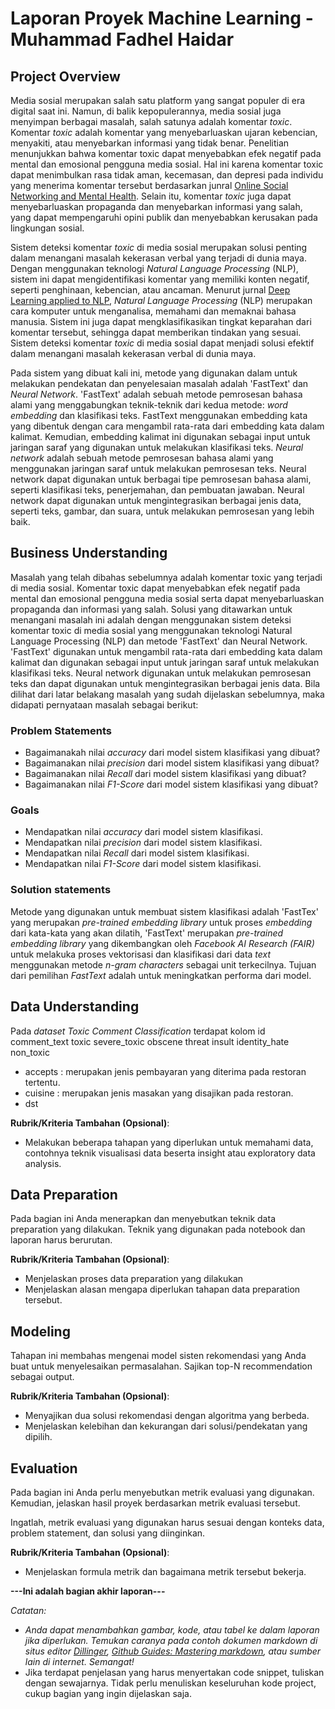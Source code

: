 # Laporan Proyek Machine Learning - Muhammad Fadhel Haidar

## Project Overview

Media sosial merupakan salah satu platform yang sangat populer di era digital saat ini. Namun, di balik kepopulerannya, media sosial juga menyimpan berbagai masalah, salah satunya adalah komentar *toxic*. Komentar *toxic* adalah komentar yang menyebarluaskan ujaran kebencian, menyakiti, atau menyebarkan informasi yang tidak benar. Penelitian menunjukkan bahwa komentar toxic dapat menyebabkan efek negatif pada mental dan emosional pengguna media sosial. Hal ini karena komentar toxic dapat menimbulkan rasa tidak aman, kecemasan, dan depresi pada individu yang menerima komentar tersebut berdasarkan junral [Online Social Networking and Mental Health](https://www.ncbi.nlm.nih.gov/pmc/articles/PMC4183915/). Selain itu, komentar *toxic* juga dapat menyebarluaskan propaganda dan menyebarkan informasi yang salah, yang dapat mempengaruhi opini publik dan menyebabkan kerusakan pada lingkungan sosial.

Sistem deteksi komentar *toxic* di media sosial merupakan solusi penting dalam menangani masalah kekerasan verbal yang terjadi di dunia maya. Dengan menggunakan teknologi *Natural Language Processing* (NLP), sistem ini dapat mengidentifikasi komentar yang memiliki konten negatif, seperti penghinaan, kebencian, atau ancaman. Menurut jurnal [Deep Learning applied to NLP](https://arxiv.org/abs/1703.03091), *Natural Language Processing* (NLP) merupakan cara komputer untuk menganalisa, memahami dan memaknai bahasa manusia. Sistem ini juga dapat mengklasifikasikan tingkat keparahan dari komentar tersebut, sehingga dapat memberikan tindakan yang sesuai. Sistem deteksi komentar *toxic* di media sosial dapat menjadi solusi efektif dalam menangani masalah kekerasan verbal di dunia maya. 

Pada sistem yang dibuat kali ini, metode yang digunakan dalam untuk melakukan pendekatan dan penyelesaian masalah adalah 'FastText' dan *Neural Network*. 'FastText' adalah sebuah metode pemrosesan bahasa alami yang menggabungkan teknik-teknik dari kedua metode: *word embedding* dan klasifikasi teks. FastText menggunakan embedding kata yang dibentuk dengan cara mengambil rata-rata dari embedding kata dalam kalimat. Kemudian, embedding kalimat ini digunakan sebagai input untuk jaringan saraf yang digunakan untuk melakukan klasifikasi teks. *Neural network* adalah sebuah metode pemrosesan bahasa alami yang menggunakan jaringan saraf untuk melakukan pemrosesan teks. Neural network dapat digunakan untuk berbagai tipe pemrosesan bahasa alami, seperti klasifikasi teks, penerjemahan, dan pembuatan jawaban. Neural network dapat digunakan untuk mengintegrasikan berbagai jenis data, seperti teks, gambar, dan suara, untuk melakukan pemrosesan yang lebih baik. 

## Business Understanding

Masalah yang telah dibahas sebelumnya adalah komentar toxic yang terjadi di media sosial. Komentar toxic dapat menyebabkan efek negatif pada mental dan emosional pengguna media sosial serta dapat menyebarluaskan propaganda dan informasi yang salah. Solusi yang ditawarkan untuk menangani masalah ini adalah dengan menggunakan sistem deteksi komentar toxic di media sosial yang menggunakan teknologi Natural Language Processing (NLP) dan metode 'FastText' dan Neural Network. 'FastText' digunakan untuk mengambil rata-rata dari embedding kata dalam kalimat dan digunakan sebagai input untuk jaringan saraf untuk melakukan klasifikasi teks. Neural network digunakan untuk melakukan pemrosesan teks dan dapat digunakan untuk mengintegrasikan berbagai jenis data. Bila dilihat dari latar belakang masalah yang sudah dijelaskan sebelumnya, maka didapati pernyataan masalah sebagai berikut:

### Problem Statements

- Bagaimanakah nilai _accuracy_ dari model sistem klasifikasi yang dibuat?
- Bagaimanakan nilai _precision_ dari model sistem klasifikasi yang dibuat?
- Bagaimanakan nilai _Recall_ dari model sistem klasifikasi yang dibuat?
- Bagaimanakan nilai _F1-Score_ dari model sistem klasifikasi yang dibuat?

### Goals

- Mendapatkan nilai _accuracy_ dari model sistem klasifikasi.
- Mendapatkan nilai _precision_ dari model sistem klasifikasi.
- Mendapatkan nilai _Recall_ dari model sistem klasifikasi.
- Mendapatkan nilai _F1-Score_ dari model sistem klasifikasi.
 
### Solution statements
Metode yang digunakan untuk membuat sistem klasifikasi adalah 'FastTex' yang merupakan *pre-trained embedding library* untuk proses *embedding* dari kata-kata yang akan dilatih, 'FastText' merupakan *pre-trained embedding library* yang dikembangkan oleh *Facebook AI Research (FAIR)* untuk melakuka proses vektorisasi dan klasifikasi dari data *text* menggunakan metode *n-gram characters* sebagai unit terkecilnya. Tujuan dari pemilihan *FastText* adalah untuk meningkatkan performa dari model.
    
## Data Understanding

Pada *dataset Toxic Comment Classification* terdapat kolom id	comment_text	toxic	severe_toxic	obscene	threat	insult	identity_hate	non_toxic
- accepts : merupakan jenis pembayaran yang diterima pada restoran tertentu.
- cuisine : merupakan jenis masakan yang disajikan pada restoran.
- dst

**Rubrik/Kriteria Tambahan (Opsional)**:
- Melakukan beberapa tahapan yang diperlukan untuk memahami data, contohnya teknik visualisasi data beserta insight atau exploratory data analysis.

## Data Preparation
Pada bagian ini Anda menerapkan dan menyebutkan teknik data preparation yang dilakukan. Teknik yang digunakan pada notebook dan laporan harus berurutan.

**Rubrik/Kriteria Tambahan (Opsional)**: 
- Menjelaskan proses data preparation yang dilakukan
- Menjelaskan alasan mengapa diperlukan tahapan data preparation tersebut.

## Modeling
Tahapan ini membahas mengenai model sisten rekomendasi yang Anda buat untuk menyelesaikan permasalahan. Sajikan top-N recommendation sebagai output.

**Rubrik/Kriteria Tambahan (Opsional)**: 
- Menyajikan dua solusi rekomendasi dengan algoritma yang berbeda.
- Menjelaskan kelebihan dan kekurangan dari solusi/pendekatan yang dipilih.

## Evaluation
Pada bagian ini Anda perlu menyebutkan metrik evaluasi yang digunakan. Kemudian, jelaskan hasil proyek berdasarkan metrik evaluasi tersebut.

Ingatlah, metrik evaluasi yang digunakan harus sesuai dengan konteks data, problem statement, dan solusi yang diinginkan.

**Rubrik/Kriteria Tambahan (Opsional)**: 
- Menjelaskan formula metrik dan bagaimana metrik tersebut bekerja.

**---Ini adalah bagian akhir laporan---**

_Catatan:_
- _Anda dapat menambahkan gambar, kode, atau tabel ke dalam laporan jika diperlukan. Temukan caranya pada contoh dokumen markdown di situs editor [Dillinger](https://dillinger.io/), [Github Guides: Mastering markdown](https://guides.github.com/features/mastering-markdown/), atau sumber lain di internet. Semangat!_
- Jika terdapat penjelasan yang harus menyertakan code snippet, tuliskan dengan sewajarnya. Tidak perlu menuliskan keseluruhan kode project, cukup bagian yang ingin dijelaskan saja.
